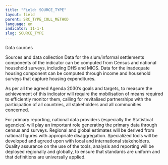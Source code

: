 ```yaml
---
title: "Field: SOURCE_TYPE"
layout: field
parent: SRC_TYPE_COLL_METHOD
language: en
indicator: 11-1-1
slug: SOURCE_TYPE
---
```

Data sources

Sources and data collection
Data for the slum/informal settlements components of the indicator can be computed from Census and national household surveys, including DHS and MICS. Data for the inadequate housing component can be computed through income and household surveys that capture housing expenditures.

As per all the agreed Agenda 2030’s goals and targets, to measure the achievement of this indicator will require the mobilisation of means required to efficiently monitor them, calling for revitalised partnerships with the participation of all countries, all stakeholders and all communities concerned.

For primary reporting, national data providers (especially the Statistical agencies) will play an important role generating the primary data through census and surveys. Regional and global estimates will be derived from national figures with appropriate disaggregation. Specialized tools will be developed and agreed upon with local and international stakeholders. Quality assurance on the use of the tools, analysis and reporting will be deployed regionally and globally, to ensure that standards are uniform and that definitions are universally applied.